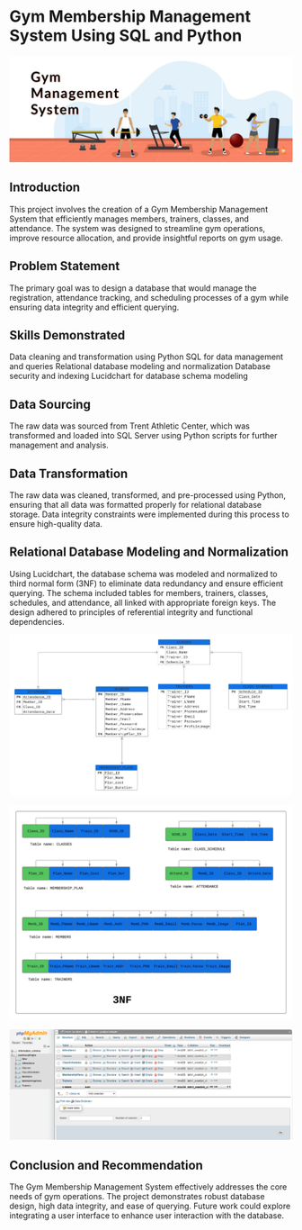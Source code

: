 # Gym Membership Management System Using SQL and Python

![PNG](https://github.com/realpauly/Gym-Membership-Management-System-Using-SQL-and-Python/blob/main/Gym.jpg)


## Introduction
This project involves the creation of a Gym Membership Management System that efficiently manages members, trainers, classes, and attendance. The system was designed to streamline gym operations, improve resource allocation, and provide insightful reports on gym usage.

## Problem Statement
The primary goal was to design a database that would manage the registration, attendance tracking, and scheduling processes of a gym while ensuring data integrity and efficient querying.

## Skills Demonstrated
Data cleaning and transformation using Python
SQL for data management and queries
Relational database modeling and normalization
Database security and indexing
Lucidchart for database schema modeling

## Data Sourcing
The raw data was sourced from Trent Athletic Center, which was transformed and loaded into SQL Server using Python scripts for further management and analysis.

## Data Transformation
The raw data was cleaned, transformed, and pre-processed using Python, ensuring that all data was formatted properly for relational database storage. Data integrity constraints were implemented during this process to ensure high-quality data.

## Relational Database Modeling and Normalization
Using Lucidchart, the database schema was modeled and normalized to third normal form (3NF) to eliminate data redundancy and ensure efficient querying. The schema included tables for members, trainers, classes, schedules, and attendance, all linked with appropriate foreign keys. The design adhered to principles of referential integrity and functional dependencies.

![PNG](https://github.com/realpauly/Gym-Membership-Management-System-Using-SQL-and-Python/blob/main/Png1.jpeg)

![PNG](https://github.com/realpauly/Gym-Membership-Management-System-Using-SQL-and-Python/blob/main/Png2.jpeg)

![PNG](https://github.com/realpauly/Gym-Membership-Management-System-Using-SQL-and-Python/blob/main/png3.PNG)

## Conclusion and Recommendation
The Gym Membership Management System effectively addresses the core needs of gym operations. The project demonstrates robust database design, high data integrity, and ease of querying. Future work could explore integrating a user interface to enhance user interaction with the database.
